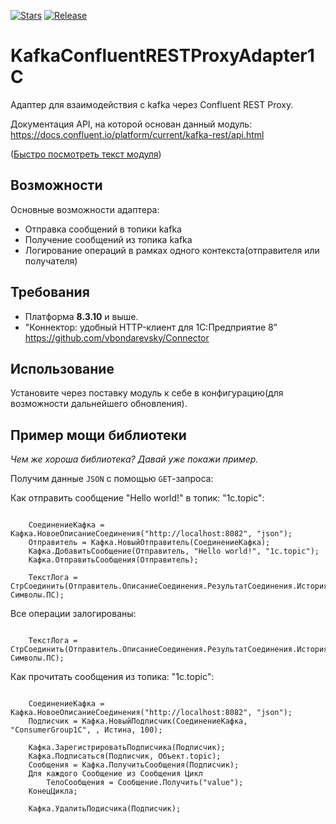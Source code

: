 [![Stars](https://img.shields.io/github/stars/huxuxuya/KafkaConfluentRESTProxyAdapter1C.svg?label=Github%20%E2%98%85&a)](https://github.com/huxuxuya/KafkaConfluentRESTProxyAdapter1C/stargazers)
[![Release](https://img.shields.io/github/tag/huxuxuya/KafkaConfluentRESTProxyAdapter1C.svg?label=Last%20release&a)](https://github.com/huxuxuya/KafkaConfluentRESTProxyAdapter1C/releases)

# KafkaConfluentRESTProxyAdapter1C
Адаптер для взаимодействия с kafka через Confluent REST Proxy.

Документация API, на которой основан данный модуль: https://docs.confluent.io/platform/current/kafka-rest/api.html

 ([Быстро посмотреть текст модуля](./KafkaConfluentRESTProxyAdapter1C/src/CommonModules/Кафка/Module.bsl))


## Возможности
Основные возможности адаптера:
- Отправка сообщений в топики kafka
- Получение сообщений из топика kafka
- Логирование операций в рамках одного контекста(отправителя или получателя)


## Требования
- Платформа **8.3.10** и выше.
- "Коннектор: удобный HTTP-клиент для 1С:Предприятие 8" https://github.com/vbondarevsky/Connector

## Использование
Установите через поставку модуль к себе в конфигурацию(для возможности дальнейшего обновления).

## Пример мощи библиотеки
*Чем же хороша библиотека? Давай уже покажи пример.*

Получим данные `JSON` с помощью `GET`-запроса:

Как отправить сообщение "Hello world!" в топик: "1с.topic":
```bsl
	
	СоединениеКафка = Кафка.НовоеОписаниеСоединения("http://localhost:8082", "json");
	Отправитель = Кафка.НовыйОтправитель(СоединениеКафка);
	Кафка.ДобавитьСообщение(Отправитель, "Hello world!", "1с.topic");	   	
	Кафка.ОтправитьСообщения(Отправитель);     
	
	ТекстЛога = СтрСоединить(Отправитель.ОписаниеСоединения.РезультатСоединения.ИсторияОпераций, Символы.ПС);

```

Все операции залогированы:
```bsl
	
	ТекстЛога = СтрСоединить(Отправитель.ОписаниеСоединения.РезультатСоединения.ИсторияОпераций, Символы.ПС);

```

Как прочитать сообщения из топика: "1с.topic":
```bsl
	
	СоединениеКафка = Кафка.НовоеОписаниеСоединения("http://localhost:8082", "json");
    Подписчик = Кафка.НовыйПодписчик(СоединениеКафка, "ConsumerGroup1C", , Истина, 100);
	
	Кафка.ЗарегистрироватьПодписчика(Подписчик);	
	Кафка.Подписаться(Подписчик, Объект.topic);	
	Сообщения = Кафка.ПолучитьСообщения(Подписчик);
	Для каждого Сообщение из Сообщения Цикл 
		ТелоСообщения = Сообщение.Получить("value");
	КонецЦикла;
	
	Кафка.УдалитьПодисчика(Подписчик);

```

